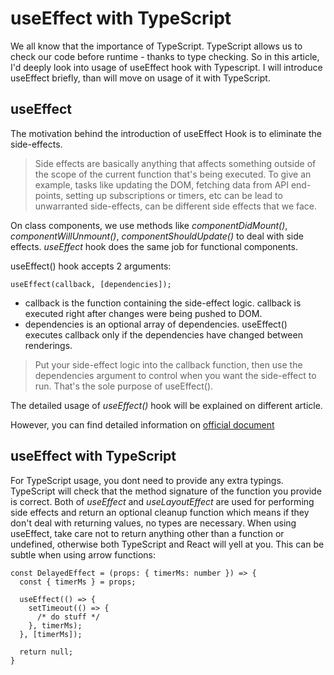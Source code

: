 # useEffect with TypeScript
We all know that the importance of TypeScript. TypeScript allows us to check our code before runtime - thanks to type checking. So in this article, I'd deeply look into usage of useEffect hook with Typescript.
I will introduce useEffect briefly, than will move on usage of it with TypeScript.
## useEffect

The motivation behind the introduction of useEffect Hook is to eliminate the side-effects.

> Side effects are basically anything that affects something outside of the scope of the current function that's being executed. To give an example, tasks like updating the DOM, fetching data from API end-points, setting up subscriptions or timers, etc can be lead to unwarranted side-effects, can be different side effects that we face.

On class components, we use methods like *componentDidMount()*, *componentWillUnmount()*, *componentShouldUpdate()* to deal with side effects. *useEffect* hook does the same job for functional components.

useEffect() hook accepts 2 arguments:

```
useEffect(callback, [dependencies]);
```

-	callback is the function containing the side-effect logic. callback is executed right after changes were being pushed to DOM.
-	dependencies is an optional array of dependencies. useEffect() executes callback only if the dependencies have changed between renderings.

> Put your side-effect logic into the callback function, then use the dependencies argument to control when you want the side-effect to run. That's the sole purpose of useEffect().

The detailed usage of *useEffect()* hook will be explained on different article.

However, you can find detailed information on [official document](https://reactjs.org/docs/hooks-reference.html#useeffect)


## useEffect with TypeScript

For TypeScript usage, you dont need to provide any extra typings. TypeScript will check that the method signature of the function you provide is correct. Both of *useEffect* and *useLayoutEffect* are used for performing side effects and return an optional cleanup function which means if they don't deal with returning values, no types are necessary. When using useEffect, take care not to return anything other than a function or undefined, otherwise both TypeScript and React will yell at you. This can be subtle when using arrow functions:

```
const DelayedEffect = (props: { timerMs: number }) => {
  const { timerMs } = props;

  useEffect(() => {
    setTimeout(() => {
      /* do stuff */
    }, timerMs);
  }, [timerMs]);
  
  return null;
}
```